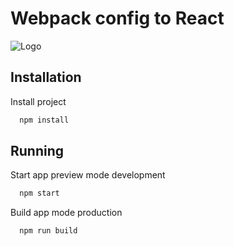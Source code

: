 # Webpack config to React

![Logo](https://www.polynique.com/static/d9688ab764e053438457716be092212d/d61e8/webpack-react.jpg)


## Installation

Install project 

```bash
  npm install
```
    
## Running 

Start app preview mode development

```bash
  npm start
```

Build app mode production

```bash
  npm run build
```